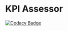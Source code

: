 # KPI Assessor

[![Codacy Badge](https://api.codacy.com/project/badge/Grade/126124ce02d0424c93a9e5c387619916)](https://www.codacy.com/app/zupecnejc_3396/kpi_assessor?utm_source=github.com&amp;utm_medium=referral&amp;utm_content=NejcZupec/kpi_assessor&amp;utm_campaign=Badge_Grade)

